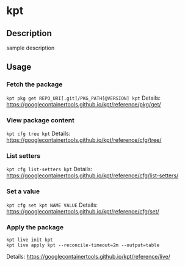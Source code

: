 # kpt

## Description
sample description

## Usage

### Fetch the package
`kpt pkg get REPO_URI[.git]/PKG_PATH[@VERSION] kpt`
Details: https://googlecontainertools.github.io/kpt/reference/pkg/get/

### View package content
`kpt cfg tree kpt`
Details: https://googlecontainertools.github.io/kpt/reference/cfg/tree/

### List setters
`kpt cfg list-setters kpt`
Details: https://googlecontainertools.github.io/kpt/reference/cfg/list-setters/

### Set a value
`kpt cfg set kpt NAME VALUE`
Details: https://googlecontainertools.github.io/kpt/reference/cfg/set/

### Apply the package
```
kpt live init kpt
kpt live apply kpt --reconcile-timeout=2m --output=table
```
Details: https://googlecontainertools.github.io/kpt/reference/live/
